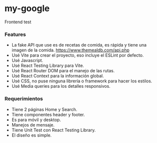 # my-google
Frontend test

### Features

- La fake API que use es de recetas de comida, es rápida y tiene una imagen de la comida. https://www.themealdb.com/api.php
- Usé Vite para crear el proyecto, eso incluye el ESLint por defecto.
- Usé Javascript.
- Usé React Testing Library para Vite.
- Usé React Router DOM para el manejo de las rutas.
- Usé React Context para la información global.
- Usé CSS, no puse ninguna librería o framework para hacer los estilos.
- Usé Media queries para los detalles responsivos.

### Requerimientos

- Tiene 2 páginas Home y Search.
- Tiene componentes header y footer.
- Es para móvil y desktop.
- Manejos de mensaje.
- Tiene Unit Test con React Testing Library.
- El diseño es simple.
